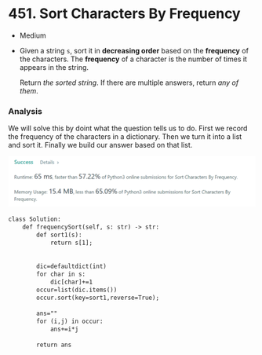 # 451. Sort Characters By Frequency

* Medium
*   Given a string `s`, sort it in **decreasing order** based on the **frequency** of the characters. The **frequency** of a character is the number of times it appears in the string.

    Return _the sorted string_. If there are multiple answers, return _any of them_.

### Analysis&#x20;

We will solve this by doint what the question tells us to do. First we record the frequency of the characters in a dictionary. Then we turn it into a list and sort it. Finally we build our  answer based on that list.&#x20;

![](<../../.gitbook/assets/image (26) (1).png>)

```
class Solution:
    def frequencySort(self, s: str) -> str:
        def sort1(s):
            return s[1];
        
        
        dic=defaultdict(int)
        for char in s:
            dic[char]+=1
        occur=list(dic.items())
        occur.sort(key=sort1,reverse=True);
        
        ans=""
        for (i,j) in occur:
            ans+=i*j
            
        return ans
```
